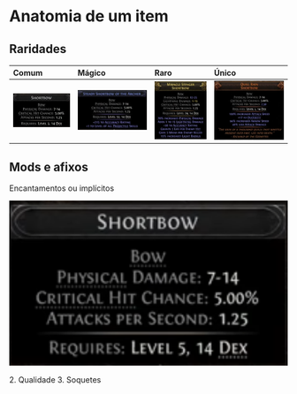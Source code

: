 # **Anatomia de um item**
##  Raridades
| Comum | Mágico | Raro | Único |
|:---|:---|:---|:---|
| ![Comum](img/itemComum.png) | ![Mágico](img/itemMagico.png) | ![Raro](img/itemRaro.png) | ![Único](img/itemUnico.png)|

## Mods e afixos
Encantamentos ou implícitos
<p align="center">
  <img src="./img/itemComum.png" alt="Size Limit CLI" width="738">
</p>
2. Qualidade
3. Soquetes

